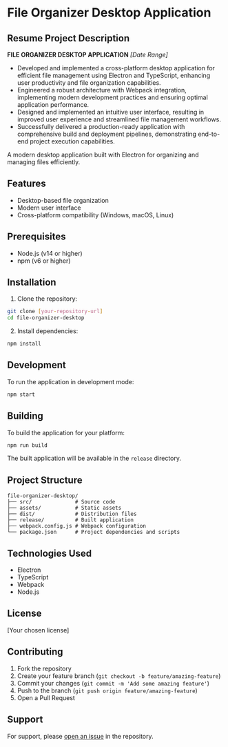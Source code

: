# File Organizer Desktop Application

## Resume Project Description
**FILE ORGANIZER DESKTOP APPLICATION**	*[Date Range]*
- Developed and implemented a cross-platform desktop application for efficient file management using Electron and TypeScript, enhancing user productivity and file organization capabilities.
- Engineered a robust architecture with Webpack integration, implementing modern development practices and ensuring optimal application performance.
- Designed and implemented an intuitive user interface, resulting in improved user experience and streamlined file management workflows.
- Successfully delivered a production-ready application with comprehensive build and deployment pipelines, demonstrating end-to-end project execution capabilities.

A modern desktop application built with Electron for organizing and managing files efficiently.

## Features

- Desktop-based file organization
- Modern user interface
- Cross-platform compatibility (Windows, macOS, Linux)

## Prerequisites

- Node.js (v14 or higher)
- npm (v6 or higher)

## Installation

1. Clone the repository:
```bash
git clone [your-repository-url]
cd file-organizer-desktop
```

2. Install dependencies:
```bash
npm install
```

## Development

To run the application in development mode:

```bash
npm start
```

## Building

To build the application for your platform:

```bash
npm run build
```

The built application will be available in the `release` directory.

## Project Structure

```
file-organizer-desktop/
├── src/              # Source code
├── assets/           # Static assets
├── dist/             # Distribution files
├── release/          # Built application
├── webpack.config.js # Webpack configuration
└── package.json      # Project dependencies and scripts
```

## Technologies Used

- Electron
- TypeScript
- Webpack
- Node.js

## License

[Your chosen license]

## Contributing

1. Fork the repository
2. Create your feature branch (`git checkout -b feature/amazing-feature`)
3. Commit your changes (`git commit -m 'Add some amazing feature'`)
4. Push to the branch (`git push origin feature/amazing-feature`)
5. Open a Pull Request

## Support

For support, please [open an issue](your-repository-url/issues) in the repository. 